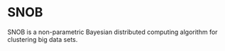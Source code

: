 # SNOB

SNOB is a non-parametric Bayesian distributed computing algorithm for clustering big data sets.
